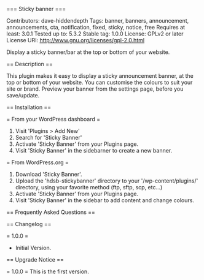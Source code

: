 === Sticky banner ===

Contributors: dave-hiddendepth
Tags: banner, banners, announcement, announcements, cta, notification, fixed, sticky, notice, free
Requires at least: 3.0.1
Tested up to: 5.3.2
Stable tag: 1.0.0
License: GPLv2 or later
License URI: http://www.gnu.org/licenses/gpl-2.0.html

Display a sticky banner/bar at the top or bottom of your website.

== Description ==

This plugin makes it easy to display a sticky announcement banner, at the top or bottom of your website. You can customise the colours to suit your site or brand. Preview your banner from the settings page, before you save/update.

== Installation ==

= From your WordPress dashboard =

1. Visit 'Plugins > Add New'
2. Search for 'Sticky Banner'
3. Activate 'Sticky Banner' from your Plugins page.
4. Visit 'Sticky Banner' in the sidebarner to create a new banner.

= From WordPress.org =

1. Download 'Sticky Banner'.
2. Upload the 'hdsb-stickybanner' directory to your '/wp-content/plugins/' directory, using your favorite method (ftp, sftp, scp, etc...)
3. Activate 'Sticky Banner' from your Plugins page.
4. Visit 'Sticky Banner' in the sidebar to add content and change colours.

== Frequently Asked Questions ==

== Changelog ==

= 1.0.0 =
* Initial Version.

== Upgrade Notice ==

= 1.0.0 =
This is the first version.